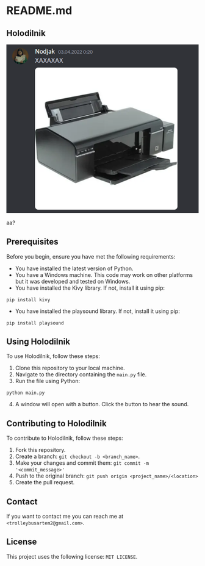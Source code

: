 # README.md

## Holodilnik
![Image alt](https://github.com/trolleybusartem/holodilnik/blob/main/image.png)


aa?

## Prerequisites

Before you begin, ensure you have met the following requirements:

- You have installed the latest version of Python.
- You have a Windows machine. This code may work on other platforms but it was developed and tested on Windows.
- You have installed the Kivy library. If not, install it using pip:
```
pip install kivy
```
- You have installed the playsound library. If not, install it using pip:
```
pip install playsound
```

## Using Holodilnik

To use Holodilnik, follow these steps:

1. Clone this repository to your local machine.
2. Navigate to the directory containing the `main.py` file.
3. Run the file using Python:
```
python main.py
```
4. A window will open with a button. Click the button to hear the sound.

## Contributing to Holodilnik

To contribute to Holodilnik, follow these steps:

1. Fork this repository.
2. Create a branch: `git checkout -b <branch_name>`.
3. Make your changes and commit them: `git commit -m '<commit_message>'`
4. Push to the original branch: `git push origin <project_name>/<location>`
5. Create the pull request.

## Contact

If you want to contact me you can reach me at `<trolleybusartem2@gmail.com>`.

## License

This project uses the following license: `MIT LICENSE`.
